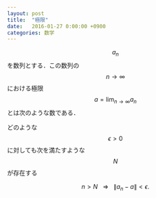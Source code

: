 ```yaml
---
layout: post
title:  "極限"
date:   2016-01-27 0:00:00 +0900
categories: 数学
---
```

$$a_n$$を数列とする．この数列の
$$n\rightarrow \infty$$における極限
$$\displaystyle a=\lim_{n\rightarrow \infty}a_n$$
とは次のような数である．

どのような$$\epsilon>0$$に対しても次を満たすような$$N$$が存在する

$$
n>N\ \ \ \Rightarrow\ \ \
\left\| a_n-a\right\|<\epsilon.
$$
